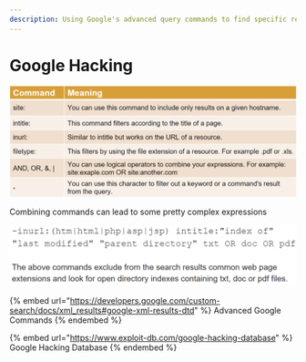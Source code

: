 ```yaml
---
description: Using Google's advanced query commands to find specific resources
---
```


# Google Hacking

![](<../../../../.gitbook/assets/image (4) (1).png>)

Combining commands can lead to some pretty complex expressions

![](<../../../../.gitbook/assets/image (3).png>)

{% embed url="https://developers.google.com/custom-search/docs/xml_results#google-xml-results-dtd" %}
Advanced Google Commands
{% endembed %}

{% embed url="https://www.exploit-db.com/google-hacking-database" %}
Google Hacking Database
{% endembed %}
